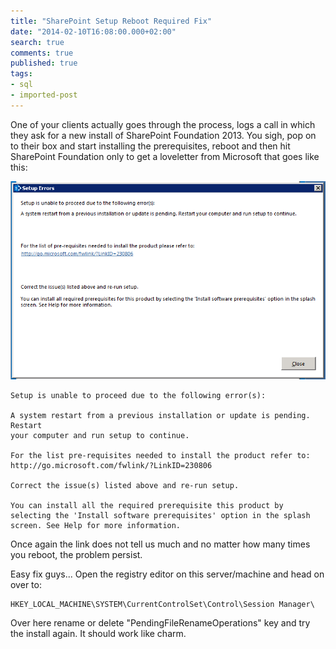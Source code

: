 ```yaml
---
title: "SharePoint Setup Reboot Required Fix"
date: "2014-02-10T16:08:00.000+02:00"
search: true
comments: true
published: true
tags:
- sql
- imported-post
---
```


One of your clients actually goes through the process, logs a call in which they ask for a new install of SharePoint Foundation 2013. You sigh, pop on to their box and start installing the prerequisites, reboot and then hit SharePoint Foundation only to get a loveletter from Microsoft that goes like this: 

![results](/images/sharepoint-reboot-fix-001.png)


```
Setup is unable to proceed due to the following error(s): 

A system restart from a previous installation or update is pending. Restart 
your computer and run setup to continue. 

For the list pre-requisites needed to install the product refer to: 
http://go.microsoft.com/fwlink/?LinkID=230806 

Correct the issue(s) listed above and re-run setup. 

You can install all the required prerequisite this product by selecting the 'Install software prerequisites' option in the splash screen. See Help for more information. 
```

Once again the link does not tell us much and no matter how many times you 
reboot, the problem persist.


Easy fix guys... Open the registry editor on this server/machine and head on over to: 
```
HKEY_LOCAL_MACHINE\SYSTEM\CurrentControlSet\Control\Session Manager\
```
Over here rename or delete "PendingFileRenameOperations" key and try the install again. It should work like charm. 
